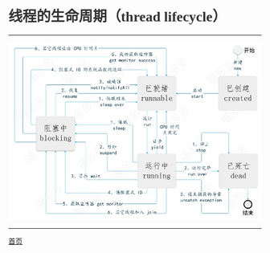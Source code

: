 # <font face="楷体" color=#333333>线程的生命周期（thread lifecycle）</font>

---

![线程的生命周期](../images/thread-life-cycle.jpg "线程生命周期（thread lifecycle）")

---

[首页](/)